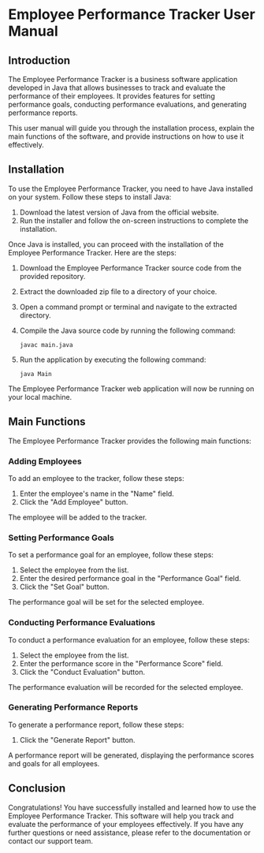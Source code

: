 # Employee Performance Tracker User Manual

## Introduction

The Employee Performance Tracker is a business software application developed in Java that allows businesses to track and evaluate the performance of their employees. It provides features for setting performance goals, conducting performance evaluations, and generating performance reports.

This user manual will guide you through the installation process, explain the main functions of the software, and provide instructions on how to use it effectively.

## Installation

To use the Employee Performance Tracker, you need to have Java installed on your system. Follow these steps to install Java:

1. Download the latest version of Java from the official website.
2. Run the installer and follow the on-screen instructions to complete the installation.

Once Java is installed, you can proceed with the installation of the Employee Performance Tracker. Here are the steps:

1. Download the Employee Performance Tracker source code from the provided repository.
2. Extract the downloaded zip file to a directory of your choice.
3. Open a command prompt or terminal and navigate to the extracted directory.
4. Compile the Java source code by running the following command:

   ```
   javac main.java
   ```

5. Run the application by executing the following command:

   ```
   java Main
   ```

The Employee Performance Tracker web application will now be running on your local machine.

## Main Functions

The Employee Performance Tracker provides the following main functions:

### Adding Employees

To add an employee to the tracker, follow these steps:

1. Enter the employee's name in the "Name" field.
2. Click the "Add Employee" button.

The employee will be added to the tracker.

### Setting Performance Goals

To set a performance goal for an employee, follow these steps:

1. Select the employee from the list.
2. Enter the desired performance goal in the "Performance Goal" field.
3. Click the "Set Goal" button.

The performance goal will be set for the selected employee.

### Conducting Performance Evaluations

To conduct a performance evaluation for an employee, follow these steps:

1. Select the employee from the list.
2. Enter the performance score in the "Performance Score" field.
3. Click the "Conduct Evaluation" button.

The performance evaluation will be recorded for the selected employee.

### Generating Performance Reports

To generate a performance report, follow these steps:

1. Click the "Generate Report" button.

A performance report will be generated, displaying the performance scores and goals for all employees.

## Conclusion

Congratulations! You have successfully installed and learned how to use the Employee Performance Tracker. This software will help you track and evaluate the performance of your employees effectively. If you have any further questions or need assistance, please refer to the documentation or contact our support team.
